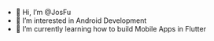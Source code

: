 - 👋 Hi, I’m @JosFu
- 👀 I’m interested in Android Development
- 🌱 I’m currently learning how to build Mobile Apps in Flutter

<!---
JosFu/JosFu is a ✨ special ✨ repository because its `README.md` (this file) appears on your GitHub profile.
You can click the Preview link to take a look at your changes.
--->
